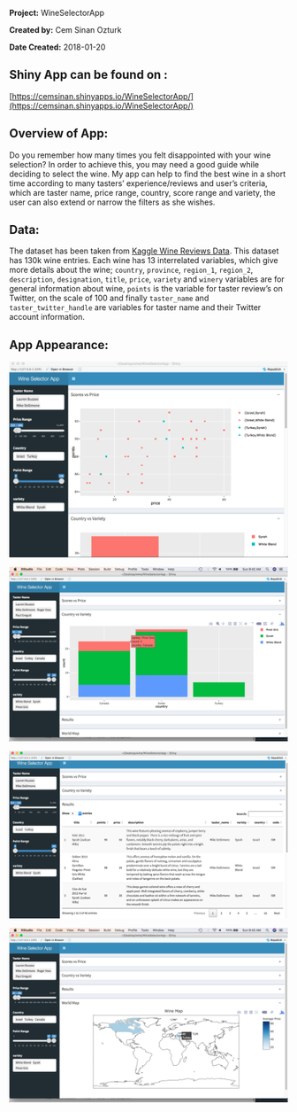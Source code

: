 **Project:** WineSelectorApp

**Created by:** Cem Sinan Ozturk

**Date Created:** 2018-01-20

## Shiny App can be found on :

[https://cemsinan.shinyapps.io/WineSelectorApp/](https://cemsinan.shinyapps.io/WineSelectorApp/)

## Overview of App:

Do you remember how many times you felt disappointed with your wine selection? In order to achieve this, you may need a good guide while deciding to select the wine. My app can help to find the best wine in a short time according to many tasters’ experience/reviews and user’s criteria, which are taster name, price range, country, score range and variety, the user can also extend or narrow the filters as she wishes.

## Data: 
The dataset has been taken from [Kaggle Wine Reviews Data](https://www.kaggle.com/zynicide/wine-reviews/data). This dataset has 130k wine entries. Each wine has 13 interrelated variables, which give more details about the wine; `country`, `province`, `region_1`, `region_2`, `description`, `designation`, `title`, `price`, `variety` and `winery` variables are for general information about wine, `points` is the variable for taster review’s on Twitter, on the scale of 100 and finally `taster_name` and `taster_twitter_handle` are variables for taster name and their Twitter account information.

## App Appearance:


![](fig/plot1.png)

![](fig/plot2.png)

![](fig/table.png)

![](fig/map.png)


